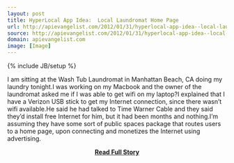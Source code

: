 ```yaml
---
layout: post
title: HyperLocal App Idea:  Local Laundromat Home Page
url: http://apievangelist.com/2012/01/31/hyperlocal-app-idea--local-laundromat-home-page/
source: http://apievangelist.com/2012/01/31/hyperlocal-app-idea--local-laundromat-home-page/
domain: apievangelist.com
image: [Image]
---
```

{% include JB/setup %}<p>I am sitting at the&nbsp;Wash Tub Laundromat in Manhattan Beach, CA&nbsp;doing my laundry tonight.I was working on my Macbook and the owner of the laundromat asked me if I was able to get wifi on my laptop?I explained that I have a Verizon USB stick to get my Internet connection, since there wasn&rsquo;t wifi available.He said he had talked to Time Warner Cable and they said they&rsquo;d install free Internet for him, but it had been months and nothing.I&rsquo;m assuming they have some sort of public spaces package that routes users to a home page, upon connecting and monetizes the Internet using advertising.</p>
<center><p><a href="http://apievangelist.com/2012/01/31/hyperlocal-app-idea--local-laundromat-home-page/" style='padding:25px; font-sze:18px; font-weight: bold;'>Read Full Story</a></p></center>
